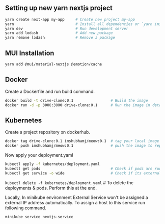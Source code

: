 ## Setting up new yarn nextjs project

```bash
yarn create next-app my-app     # Create new project my-app
yarn                            # Install all dependencies or `yarn install`
yarn dev                        # Run development server
yarn add lodash                 # Add new package
yarn remove lodash              # Remove a package
```

## MUI Installation

```bash
yarn add @mui/material-nextjs @emotion/cache
```

## Docker

Create a Dockerfile and run build command.

```bash
docker build -t drive-clone:0.1                 # Build the image
docker run -d -p 3000:3000 drive-clone:0.1      # Run the image in detach mode with given port
```

## Kubernetes

Create a project repository on dockerhub.

```bash
docker tag drive-clone:0.1 imshubhamj/meow:0.1  # tag your local image with repo name
docker push imshubhamj/meow:0.1                 # push the image to repo
```

Now apply your deployment.yaml

```bash
kubectl apply -f kubernetes/deployment.yaml
kubectl get pods                                # Check if pods are running
kubectl get service -o wide                     # Check if its external service
```

`kubectl delete -f kubernetes/deployment.yaml` # To delete the deployments & pods. Perform this at the end.

Locally, In minikube environment External Service won't be assigned a external IP address automatically.
To assign a host to this service run following command.

```bash
minikube service nextjs-service
```

